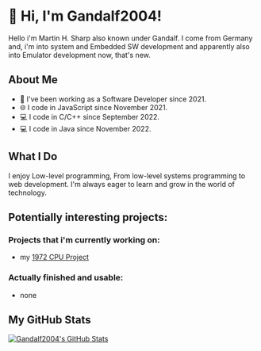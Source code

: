 # 👋 Hi, I'm Gandalf2004!

Hello i'm Martin H. Sharp also known under Gandalf. I come from Germany and, i'm into system and Embedded SW development and apparently also into Emulator development now, that's new.

## About Me

- 💼 I've been working as a Software Developer since 2021.
- 🌐 I code in JavaScript since November 2021.
- 💻 I code in C/C++ since September 2022.
- 💻 I code in Java since November 2022.

## What I Do
I enjoy Low-level programming,
From low-level systems programming to web development.
I'm always eager to learn and grow in the world of technology.

## Potentially interesting projects:

### Projects that i'm currently working on:

  - my [1972 CPU Project](https://github.com/Gandalf2004/Custom-1972-CPU/)

### Actually finished and usable:

  - none

## My GitHub Stats

[![Gandalf2004's GitHub Stats](https://github-readme-stats.vercel.app/api?username=Gandalf2004&show_icons=true&count_private=true&theme=dark)](https://github.com/Gandalf2004)

<!---
Gandalf2004/Gandalf2004 is a ✨ special ✨ repository because its `README.md` (this file) appears on your GitHub profile.
You can click the Preview link to take a look at your changes.
--->
